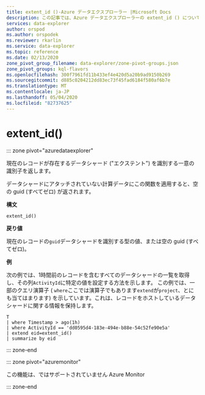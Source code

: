 ```yaml
---
title: extent_id ()-Azure データエクスプローラー |Microsoft Docs
description: この記事では、Azure データエクスプローラーの extent_id () について説明します。
services: data-explorer
author: orspod
ms.author: orspodek
ms.reviewer: rkarlin
ms.service: data-explorer
ms.topic: reference
ms.date: 02/13/2020
zone_pivot_group_filename: data-explorer/zone-pivot-groups.json
zone_pivot_groups: kql-flavors
ms.openlocfilehash: 300f7961fd11b433ef4e420d5a20b9ad9150b269
ms.sourcegitcommit: d885c0204212dd83ec73f45fad6184f580af6b7e
ms.translationtype: MT
ms.contentlocale: ja-JP
ms.lasthandoff: 05/04/2020
ms.locfileid: "82737625"
---
```

# <a name="extent_id"></a>extent_id()

::: zone pivot="azuredataexplorer"

現在のレコードが存在するデータシャード ("エクステント") を識別する一意の識別子を返します。 

データシャードにアタッチされていない計算データにこの関数を適用すると、空の guid (すべてゼロ) が返されます。

**構文**

`extent_id()`

**戻り値**

現在のレコードの`guid`データシャードを識別する型の値、または空の guid (すべてゼロ)。

**例**

次の例では、1時間前のレコードを含むすべてのデータシャードの一覧を取得し、その列`ActivityId`に特定の値を設定する方法を示します。 この例では、一部のクエリ演算子 ( `where`ここでは演算子でもあります`extend`が`project`、とにも当てはまります) を示しています。これは、レコードをホストしているデータシャードに関する情報を保持します。

```kusto
T
| where Timestamp > ago(1h)
| where ActivityId == 'dd0595d4-183e-494e-b88e-54c52fe90e5a'
| extend eid=extent_id()
| summarize by eid
```

::: zone-end

::: zone pivot="azuremonitor"

この機能は、ではサポートされていません Azure Monitor

::: zone-end
